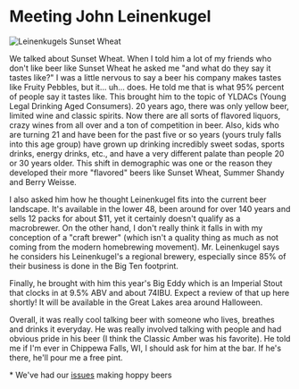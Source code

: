 Meeting John Leinenkugel
========================

![Leinenkugels Sunset Wheat](http://www.yeastboundanddown.com/wp-content/uploads/2010/10/Leinenkugels-Sunset-Wheat-300x207.jpg "Leinenkugels Sunset Wheat")

We talked about Sunset Wheat. When I told him a lot of my friends who don't like beer like Sunset Wheat he asked me "and what do they say it tastes like?" I was a little nervous to say a beer his company makes tastes like Fruity Pebbles, but it... uh... does. He told me that is what 95% percent of people say it tastes like. This brought him to the topic of YLDACs (Young Legal Drinking Aged Consumers). 20 years ago, there was only yellow beer, limited wine and classic spirits. Now there are all sorts of flavored liquors, crazy wines from all over and a ton of competition in beer. Also, kids who are turning 21 and have been for the past five or so years (yours truly falls into this age group) have grown up drinking incredibly sweet sodas, sports drinks, energy drinks, etc., and have a very different palate than people 20 or 30 years older. This shift in demographic was one or the reason they developed their more "flavored" beers like Sunset Wheat, Summer Shandy and Berry Weisse.

I also asked him how he thought Leinenkugel fits into the current beer landscape. It's available in the lower 48, been around for over 140 years and sells 12 packs for about $11, yet it certainly doesn't qualify as a macrobrewer. On the other hand, I don't really think it falls in with my conception of a "craft brewer" (which isn't a quality thing as much as not coming from the modern homebrewing movement). Mr. Leinenkugel says he considers his Leinenkugel's a regional brewery, especially since 85% of their business is done in the Big Ten footprint.

Finally, he brought with him this year's Big Eddy which is an Imperial Stout that clocks in at 9.5% ABV and about 74IBU. Expect a review of that up here shortly! It will be available in the Great Lakes area around Halloween.

Overall, it was really cool talking beer with someone who lives, breathes and drinks it everyday. He was really involved talking with people and had obvious pride in his beer (I think the Classic Amber was his favorite). He told me if I'm ever in Chippewa Falls, WI, I should ask for him at the bar. If he's there, he'll pour me a free pint.

\* We've had our [issues](http://www.yeastboundanddown.com/2010/06/a-tale-of-two-ales/) making hoppy beers